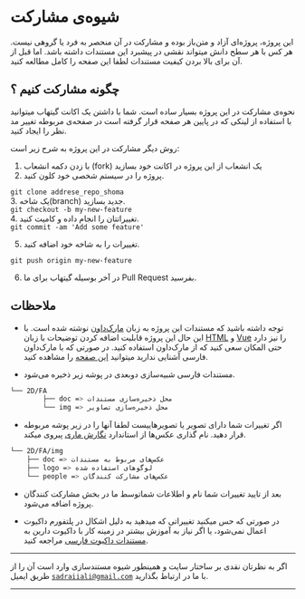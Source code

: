 # شیوه‌ی مشارکت 

این پروژه، پروژه‌ای آزاد و متن‌باز بوده و مشارکت در آن منحصر به فرد
یا گروهی نیست. هر کس با هر سطح دانش میتواند نقشی در پیشبرد این مستندات داشته باشد.
اما قبل از آن برای بالا بردن کیفیت مستندات لطفا این صفحه را کامل مطالعه کنید.
## چگونه مشارکت کنیم ؟
نحوه‌ی مشارکت در این پروژه بسیار ساده است.
شما با داشتن یک اکانت گیتهاب میتوانید با استفاده از لینکی که در
پایین هر صفحه قرار گرفته است در صفحه‌ی مربوطه تغییر مد نظر را ایجاد کنید.

روش دیگر مشارکت در این پروژه به شرح زیر است:

1. با زدن دکمه انشعاب (fork) یک انشعاب از این پروژه در اکانت خود بسازید
2. پروژه را در سیستم شخصی خود کلون کنید.
<div style="text-align: left">
    <code>git clone addrese_repo_shoma</code>
</div>
3. یک شاخه(branch) جدید بسازید. 

<div style="text-align: left">
    <code>git checkout -b my-new-feature</code>
</div>
4. تغییراتتان را انجام داده و کامیت کنید.
<div style="text-align: left;direction: ltr">
    <code>git commit -am 'Add some feature'</code>
</div>

5. تغییرات را به شاخه خود اضافه کنید.
<div style="text-align: left;direction: ltr">
    <code>git push origin my-new-feature</code>
</div>

6. در آخر بوسیله گیتهاب برای ما Pull Request بفرسید.

## ملاحظات

- توجه داشته باشید که مستندات این پروژه به زبان [مارک‌داون](https://en.wikipedia.org/wiki/Markdown) نوشته شده است.
با این حال این پروژه قابلیت اضافه کردن توضیحات با زبان [HTML](https://fa.wikipedia.org/wiki/%D8%A7%DA%86%E2%80%8C%D8%AA%DB%8C%E2%80%8C%D8%A7%D9%85%E2%80%8C%D8%A7%D9%84) و [Vue](https://fa.wikipedia.org/wiki/%D9%88%DB%8C%D9%88_%D8%AC%DB%8C%E2%80%8C%D8%A7%D8%B3) را نیز دارد
حتی المکان سعی کنید که از مارک‌داون استفاده کنید.
در صورتی که با مارک‌داون فارسی آشنایی ندارید میتوانید [این صفحه](http://www.sobhe.ir/moratab/) را مشاهده کنید.

- مستندات فارسی شبیه‌سازی دوبعدی در پوشه زیر ذخیره می‌شود.

```bash
└── 2D/FA
        ├── doc => محل ذخیره‌سازی مستندات
        └── img => محل ذخیره‌سازی تصاویر
```
- اگر تغییرات شما دارای تصویر یا تصویر‌هاییست لطفا آنها را در زیر پوشه مربوطه قرار دهید.
  نام گذاری عکس‌‌ها از استاندارد [نگارش ماری](https://fa.wikipedia.org/wiki/%D9%86%DA%AF%D8%A7%D8%B1%D8%B4_%D9%85%D8%A7%D8%B1%DB%8C) پیروی میکند.

```bash
└── 2D/FA/img
    ├── doc => عکس‌های مربوط به مستندات
    ├── logo => لوگو‌های استفاده شده
    └── people => عکس‌های مشارکت کنندگان
```

- بعد از تایید تغییرات شما نام و اطلاعات شماتوسط ما در بخش مشارکت کنندگان
پروژه اضافه می‌شود.

- در صورتی که حس میکنید تغییراتی که میدهید به دلیل
اشکال در پلتفورم داکیوت اعمال نمی‌شود، یا اگر نیاز به 
آموزش بیشتر در زمینه کار با داکیوت دارین به [مستندات داکیوت فارسی](https://github.com/sadraiiali/docute-fa) مراجعه کنید.


---

اگر به نظرتان نقدی بر ساختار سایت و همینطور شیوه مستند‌سازی وارد است
آن را از طریق ایمیل‌ <code>sadraiiali@gmail.com</code> با ما در ارتباط بگذارید.

--- 
